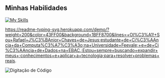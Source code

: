 ## Minhas Habilidades
[![My Skills](https://skillicons.dev/icons?i=SQL,python,git,github)](https://skillicons.dev)

https://readme-typing-svg.herokuapp.com/demo/?weight=200&color=43FF00&background=1BFF8700&lines=+Ol%C3%A1!+Sou+Rafael+J%C3%BAnior+Chaves+de+Jesus;estudante+de+Ci%C3%AAncia+da+Computa%C3%A7%C3%A3o;na+Universidade+Feevale;+e+de+Ci%C3%AAncia+de+Dados+na+EBAC.;Estou+sempre+buscando+expandir+meus+;conhecimentos+e+aplicar+a+tecnologia;para+resolver+problemas+reais.

![Digitação de Código](https://media.giphy.com/media/v1.Y2lkPTc5MGI3NjExYTJjYTM1ODJidDNwdm5wZThkZzRzMGl6czBjdHB0cmlzZGl3eXJ3NSZlcD12MV9pbnRlcm5hbF9naWZzX2dpZklkJmN0PWc/tPruKqK09tZfD3p2/giphy.gif)




